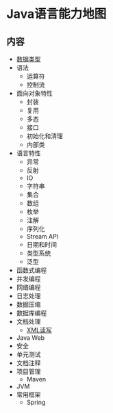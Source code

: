 # Java语言能力地图

## 内容

- [数据类型](https://github.com/anchem/Knowledge/blob/main/software/keyability/implementation/language/java/javadatatype.md)
- 语法
  - 运算符
  - 控制流
- 面向对象特性
  - 封装
  - 复用
  - 多态
  - 接口
  - 初始化和清理
  - 内部类
- 语言特性
  - 异常
  - 反射
  - IO
  - 字符串
  - 集合
  - 数组
  - 枚举
  - 注解
  - 序列化
  - Stream API
  - 日期和时间
  - 类型系统
  - 泛型
- 函数式编程
- 并发编程
- 网络编程
- 日志处理
- 数据压缩
- 数据库编程
- 文档处理
  - [XML读写](https://github.com/anchem/Knowledge/blob/main/software/keyability/implementation/language/java/xmlreadandwrite.md)
- Java Web
- 安全
- 单元测试
- 文档注释
- 项目管理
  - Maven
- JVM
- 常用框架
  - Spring
